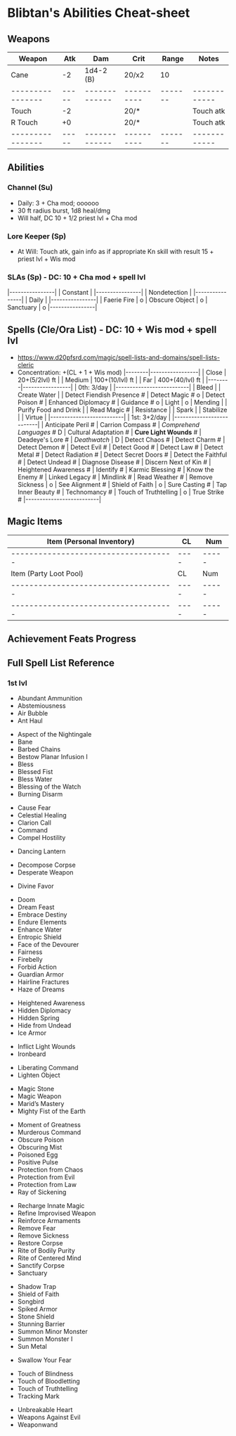 # Blibtan's Abilities Cheat-sheet
## Weapons
| Weapon         | Atk | Dam         | Crit     | Range | Notes
|----------------|-----|-------------|----------|-------|------------
| Cane           | -2  | 1d4-2 (B)   |    20/x2 |    10 |
|----------------|-----|-------------|----------|-------|------------
| Touch          | -2  |             |    20/*  |       | Touch atk
| R Touch        | +0  |             |    20/*  |       | Touch atk
|----------------|-----|-------------|----------|-------|------------

## Abilities
### Channel (Su)
- Daily: 3 + Cha mod; oooooo
- 30 ft radius burst, 1d8 heal/dmg
- Will half, DC 10 + 1/2 priest lvl + Cha mod

### Lore Keeper (Sp)
- At Will: Touch atk, gain info as if appropriate Kn skill with result 15 + priest lvl + Wis mod

### SLAs (Sp) - DC: 10 + Cha mod + spell lvl
|----------------|
| Constant       |
|----------------|
| Nondetection   |
|----------------|
| Daily          |
|----------------|
| Faerie Fire    | o
| Obscure Object | o
| Sanctuary      | o
|----------------|

## Spells (Cle/Ora List) - DC: 10 + Wis mod + spell lvl
- https://www.d20pfsrd.com/magic/spell-lists-and-domains/spell-lists-cleric
- Concentration: +(CL + 1 + Wis mod)
|--------|-----------------|
| Close  |  20+(5/2lvl) ft |
| Medium | 100+(10/lvl) ft |
| Far    | 400+(40/lvl) ft |
|--------|-----------------|
| 0th: 3/day               |
|--------------------------|
| Bleed                    | 
| Create Water             | 
| Detect Fiendish Presence # 
| Detect Magic             # o
| Detect Poison            # 
| Enhanced Diplomacy       # 
| Guidance                 # o
| Light                    | o
| Mending                  | 
| Purify Food and Drink    | 
| Read Magic               # 
| Resistance               | 
| Spark                    | 
| Stabilize                | 
| Virtue                   | 
|--------------------------|
| 1st: 3+2/day             |
|--------------------------|
| Anticipate Peril         # 
| Carrion Compass          # 
| *Comprehend Languages*   # D
| Cultural Adaptation      # 
| **Cure Light Wounds**    # 
| Deadeye's Lore           # 
| *Deathwatch*             | D
| Detect Chaos             # 
| Detect Charm             # 
| Detect Demon             # 
| Detect Evil              # 
| Detect Good              # 
| Detect Law               # 
| Detect Metal             # 
| Detect Radiation         # 
| Detect Secret Doors      # 
| Detect the Faithful      # 
| Detect Undead            # 
| Diagnose Disease         # 
| Discern Next of Kin      # 
| Heightened Awareness     # 
| Identify                 # 
| Karmic Blessing          # 
| Know the Enemy           # 
| Linked Legacy            # 
| Mindlink                 # 
| Read Weather             # 
| Remove Sickness          | o
| See Alignment            # 
| Shield of Faith          | o
| Sure Casting             # 
| Tap Inner Beauty         # 
| Technomancy              # 
| Touch of Truthtelling    | o
| True Strike              # 
|--------------------------|

## Magic Items
| Item (Personal Inventory)          | CL | Num |
|------------------------------------|----|-----|
|------------------------------------|----|-----|
| Item (Party Loot Pool)             | CL | Num |
|------------------------------------|----|-----|
|------------------------------------|----|-----|

## Achievement Feats Progress


## Full Spell List Reference
### 1st lvl
- Abundant Ammunition
- Abstemiousness
- Air Bubble
- Ant Haul
<!-- - Anticipate Peril -->
- Aspect of the Nightingale
- Bane
- Barbed Chains
- Bestow Planar Infusion I
- Bless
- Blessed Fist
- Bless Water
- Blessing of the Watch
- Burning Disarm
<!-- - Carrion Compass -->
- Cause Fear
- Celestial Healing
- Clarion Call
- Command
- Compel Hostility
<!-- - Comprehend Languages -->
<!-- - Cultural Adaptation -->
<!-- - Cure Light Wounds -->
- Dancing Lantern
<!-- - Deadeye’s Lore -->
<!-- - Deathwatch -->
- Decompose Corpse
- Desperate Weapon
<!-- - Detect Chaos -->
<!-- - Detect Charm -->
<!-- - Detect Demon -->
<!-- - Detect Evil -->
<!-- - Detect Good -->
<!-- - Detect Law -->
<!-- - Detect Charm -->
<!-- - Detect Demon -->
<!-- - Detect Metal -->
<!-- - Detect Radiation -->
<!-- - Detect Secret Doors -->
<!-- - Detect the Faithful -->
<!-- - Detect Undead -->
- Divine Favor
<!-- - Diagnose Disease -->
<!-- - Discern Next of Kin -->
- Doom
- Dream Feast
- Embrace Destiny
- Endure Elements
- Enhance Water
- Entropic Shield
- Face of the Devourer
- Fairness
- Firebelly
- Forbid Action
- Guardian Armor
- Hairline Fractures
- Haze of Dreams
<!-- - Hedging Weapons -->
- Heightened Awareness
- Hidden Diplomacy
- Hidden Spring
- Hide from Undead
- Ice Armor
<!-- - Identify -->
- Inflict Light Wounds
- Ironbeard
<!-- - Karmic Blessing -->
<!-- - Know the Enemy -->
- Liberating Command
- Lighten Object
<!-- - Linked Legacy -->
- Magic Stone
- Magic Weapon
- Marid’s Mastery
- Mighty Fist of the Earth
<!-- - Mindlink -->
- Moment of Greatness
- Murderous Command
- Obscure Poison
- Obscuring Mist
- Poisoned Egg
- Positive Pulse
- Protection from Chaos
- Protection from Evil
- Protection from Law
- Ray of Sickening
<!-- - Read Weather -->
- Recharge Innate Magic
- Refine Improvised Weapon
- Reinforce Armaments
- Remove Fear
- Remove Sickness
- Restore Corpse
- Rite of Bodily Purity
- Rite of Centered Mind
- Sanctify Corpse
- Sanctuary
<!-- - See Alignment -->
- Shadow Trap
- Shield of Faith
- Songbird
- Spiked Armor
- Stone Shield
- Stunning Barrier
- Summon Minor Monster
- Summon Monster I
- Sun Metal
<!-- - Sure Casting -->
- Swallow Your Fear
<!-- - Tap Inner Beauty -->
<!-- - Technomancy -->
- Touch of Blindness
- Touch of Bloodletting
- Touch of Truthtelling
- Tracking Mark
<!-- - True Strike -->
- Unbreakable Heart
- Weapons Against Evil
- Weaponwand
